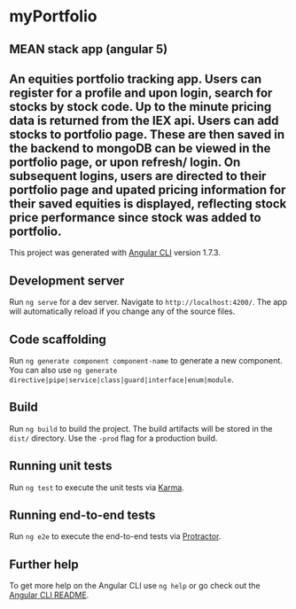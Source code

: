 # myPortfolio

## MEAN stack app (angular 5)

## An equities portfolio tracking app. Users can register for a profile and upon login, search for stocks by stock code. Up to the minute pricing data is returned from the IEX api. Users can add stocks to portfolio page. These are then saved in the backend to mongoDB can be viewed in the portfolio page, or upon refresh/ login. On subsequent logins, users are directed to their portfolio page and upated pricing information for their saved equities is displayed, reflecting stock price performance since stock was added to portfolio.


This project was generated with [Angular CLI](https://github.com/angular/angular-cli) version 1.7.3.

## Development server

Run `ng serve` for a dev server. Navigate to `http://localhost:4200/`. The app will automatically reload if you change any of the source files.

## Code scaffolding

Run `ng generate component component-name` to generate a new component. You can also use `ng generate directive|pipe|service|class|guard|interface|enum|module`.

## Build

Run `ng build` to build the project. The build artifacts will be stored in the `dist/` directory. Use the `-prod` flag for a production build.

## Running unit tests

Run `ng test` to execute the unit tests via [Karma](https://karma-runner.github.io).

## Running end-to-end tests

Run `ng e2e` to execute the end-to-end tests via [Protractor](http://www.protractortest.org/).

## Further help

To get more help on the Angular CLI use `ng help` or go check out the [Angular CLI README](https://github.com/angular/angular-cli/blob/master/README.md).

